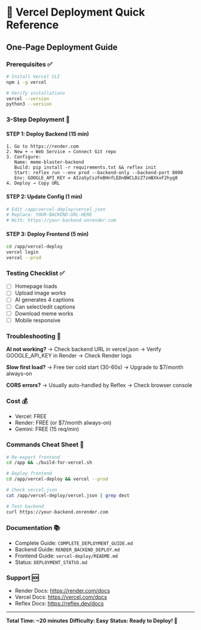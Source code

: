 # 🚀 Vercel Deployment Quick Reference

## One-Page Deployment Guide

### Prerequisites ✅
```bash
# Install Vercel CLI
npm i -g vercel

# Verify installations
vercel --version
python3 --version
```

### 3-Step Deployment 🎯

#### STEP 1: Deploy Backend (15 min)
```
1. Go to https://render.com
2. New + → Web Service → Connect Git repo
3. Configure:
   Name: meme-blaster-backend
   Build: pip install -r requirements.txt && reflex init
   Start: reflex run --env prod --backend-only --backend-port 8000
   Env: GOOGLE_API_KEY = AIzaSyCszFeBHnfLEDnBWCLDzZ7zmBXkxF2hyg8
4. Deploy → Copy URL
```

#### STEP 2: Update Config (1 min)
```bash
# Edit /app/vercel-deploy/vercel.json
# Replace: YOUR-BACKEND-URL-HERE
# With: https://your-backend.onrender.com
```

#### STEP 3: Deploy Frontend (5 min)
```bash
cd /app/vercel-deploy
vercel login
vercel --prod
```

### Testing Checklist ✅
- [ ] Homepage loads
- [ ] Upload image works
- [ ] AI generates 4 captions
- [ ] Can select/edit captions
- [ ] Download meme works
- [ ] Mobile responsive

### Troubleshooting 🔧

**AI not working?**
→ Check backend URL in vercel.json
→ Verify GOOGLE_API_KEY in Render
→ Check Render logs

**Slow first load?**
→ Free tier cold start (30-60s)
→ Upgrade to $7/month always-on

**CORS errors?**
→ Usually auto-handled by Reflex
→ Check browser console

### Cost 💰
- Vercel: FREE
- Render: FREE (or $7/month always-on)
- Gemini: FREE (15 req/min)

### Commands Cheat Sheet 📝

```bash
# Re-export frontend
cd /app && ./build-for-vercel.sh

# Deploy frontend
cd /app/vercel-deploy && vercel --prod

# Check vercel.json
cat /app/vercel-deploy/vercel.json | grep dest

# Test backend
curl https://your-backend.onrender.com
```

### Documentation 📚
- Complete Guide: `COMPLETE_DEPLOYMENT_GUIDE.md`
- Backend Guide: `RENDER_BACKEND_DEPLOY.md`
- Frontend Guide: `vercel-deploy/README.md`
- Status: `DEPLOYMENT_STATUS.md`

### Support 🆘
- Render Docs: https://render.com/docs
- Vercel Docs: https://vercel.com/docs
- Reflex Docs: https://reflex.dev/docs

---

**Total Time: ~20 minutes**
**Difficulty: Easy**
**Status: Ready to Deploy! 🎉**
